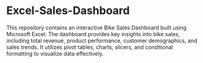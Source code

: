 # Excel-Sales-Dashboard
This repository contains an interactive Bike Sales Dashboard built using Microsoft Excel. The dashboard provides key insights into bike sales, including total revenue, product performance, customer demographics, and sales trends. It utilizes pivot tables, charts, slicers, and conditional formatting to visualize data effectively.
